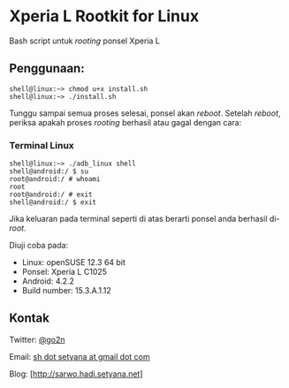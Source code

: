 Xperia L Rootkit for Linux
==========================

Bash script untuk _rooting_ ponsel Xperia L

## Penggunaan:

```
shell@linux:~> chmod u+x install.sh
shell@linux:~> ./install.sh
```

Tunggu sampai semua proses selesai, ponsel akan _reboot_. Setelah _reboot_, periksa apakah proses _rooting_ berhasil atau gagal dengan cara:

### Terminal Linux
``` 
shell@linux:~> ./adb_linux shell
shell@android:/ $ su
root@android:/ # whoami
root
root@android:/ # exit
shell@android:/ $ exit
```

Jika keluaran pada terminal seperti di atas berarti ponsel anda berhasil di-_root_.

Diuji coba pada:

- Linux: openSUSE 12.3 64 bit
- Ponsel: Xperia L C1025
- Android: 4.2.2
- Build number: 15.3.A.1.12
 
## Kontak

Twitter: [@go2n]

Email: [sh dot setyana at gmail dot com]

Blog: [http://sarwo.hadi.setyana.net]

  [@go2n]: http://twitter.com/go2n
  [sh dot setyana at gmail dot com]: mailto:sh.setyana@gmail.com
  [http://sarwo.hadi.setyana.net]: http://sarwo.hadi.setyana.net
 
